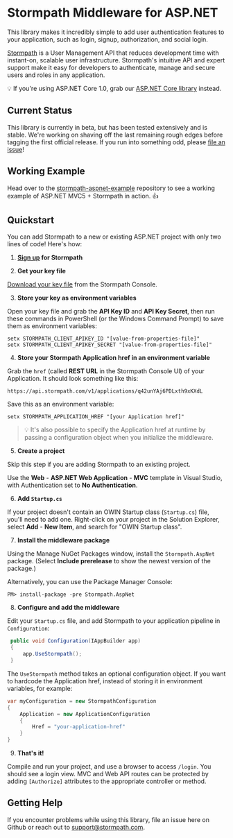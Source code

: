 # Stormpath Middleware for ASP.NET
This library makes it incredibly simple to add user authentication features to your application, such as login, signup, authorization, and social login.

[Stormpath](https://stormpath.com) is a User Management API that reduces development time with instant-on, scalable user infrastructure. Stormpath's intuitive API and expert support make it easy for developers to authenticate, manage and secure users and roles in any application.

:bulb: If you're using ASP.NET Core 1.0, grab our [ASP.NET Core library](https://github.com/stormpath/stormpath-aspnetcore) instead.

## Current Status

This library is currently in beta, but has been tested extensively and is stable. We're working on shaving off the last remaining rough edges before tagging the first official release. If you run into something odd, please [file an issue](https://github.com/stormpath/stormpath-aspnet/issues)!

## Working Example

Head over to the [stormpath-aspnet-example](https://github.com/stormpath/stormpath-aspnet-example) repository to see a working example of ASP.NET MVC5 + Stormpath in action. :+1:

## Quickstart

You can add Stormpath to a new or existing ASP.NET project with only two lines of code! Here's how:

1. **[Sign up](https://api.stormpath.com/register) for Stormpath**

2. **Get your key file**

  [Download your key file](https://support.stormpath.com/hc/en-us/articles/203697276-Where-do-I-find-my-API-key-) from the Stormpath Console.

3. **Store your key as environment variables**

  Open your key file and grab the **API Key ID** and **API Key Secret**, then run these commands in PowerShell (or the Windows Command Prompt) to save them as environment variables:

  ```
  setx STORMPATH_CLIENT_APIKEY_ID "[value-from-properties-file]"
  setx STORMPATH_CLIENT_APIKEY_SECRET "[value-from-properties-file]"
  ```

4. **Store your Stormpath Application href in an environment variable**

  Grab the `href` (called **REST URL** in the Stormpath Console UI) of your Application. It should look something like this:

  `https://api.stormpath.com/v1/applications/q42unYAj6PDLxth9xKXdL`

  Save this as an environment variable:

  ```
  setx STORMPATH_APPLICATION_HREF "[your Application href]"
  ```
  
  > :bulb: It's also possible to specify the Application href at runtime by passing a configuration object when you initialize the middleware.

5. **Create a project**

 Skip this step if you are adding Stormpath to an existing project.
 
 Use the **Web** - **ASP.NET Web Application** - **MVC** template in Visual Studio, with Authentication set to **No Authentication**.
 
6. **Add `Startup.cs`**

 If your project doesn't contain an OWIN Startup class (`Startup.cs`) file, you'll need to add one. Right-click on your project in the Solution Explorer, select **Add** - **New Item**, and search for "OWIN Startup class".
 
7. **Install the middleware package**

 Using the Manage NuGet Packages window, install the ``Stormpath.AspNet`` package. (Select **Include prerelease** to show the newest version of the package.)
 
 Alternatively, you can use the Package Manager Console:
 
 ```
 PM> install-package -pre Stormpath.AspNet
 ```
 
8. **Configure and add the middleware**


 Edit your `Startup.cs` file, and add Stormpath to your application pipeline in `Configuration`:
 
 ```csharp
  public void Configuration(IAppBuilder app)
  {
      app.UseStormpath();
  }
 ```
 
 The `UseStormpath` method takes an optional configuration object. If you want to hardcode the Application href, instead of storing it in environment variables, for example:
 
 ```csharp
 var myConfiguration = new StormpathConfiguration
 {
     Application = new ApplicationConfiguration
     {
         Href = "your-application-href"
     }
 }
 ```
 
9. **That's it!**

  Compile and run your project, and use a browser to access `/login`. You should see a login view. MVC and Web API routes can be protected by adding `[Authorize]` attributes to the appropriate controller or method.


## Getting Help
If you encounter problems while using this library, file an issue here on Github or reach out to support@stormpath.com.

